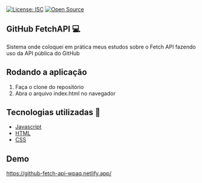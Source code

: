 [![License: ISC](https://img.shields.io/badge/License-ISC-blue.svg)](https://opensource.org/licenses/ISC)
[![Open Source](https://badges.frapsoft.com/os/v1/open-source.svg?v=103)](https://opensource.org/)

## GitHub FetchAPI :computer:

Sistema onde coloquei em prática meus estudos sobre o Fetch API fazendo uso da API pública do GitHub


## Rodando a aplicação

1. Faça o clone do repositório
2. Abra o arquivo index.html no navegador

## Tecnologias utilizadas :rocket:

- [Javascript](https://developer.mozilla.org/pt-BR/docs/Web/JavaScript)
- [HTML](https://developer.mozilla.org/pt-BR/docs/Web/HTML)
- [CSS](https://developer.mozilla.org/pt-BR/docs/Web/CSS)


## Demo
https://github-fetch-api-wpaq.netlify.app/
